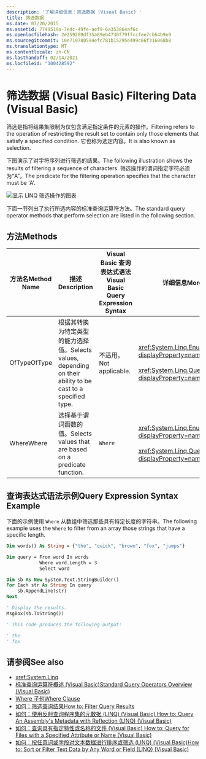 ```yaml
---
description: '了解详细信息：筛选数据 (Visual Basic) '
title: 筛选数据
ms.date: 07/20/2015
ms.assetid: 7749519a-7edc-49fe-aef9-6a353864af6c
ms.openlocfilehash: 2e259209df35a89eb4730f79ffccfee7cb64b9e9
ms.sourcegitcommit: 10e719780594efc781b15295e499c66f316068b8
ms.translationtype: MT
ms.contentlocale: zh-CN
ms.lasthandoff: 02/14/2021
ms.locfileid: "100428592"
---
```

# <a name="filtering-data-visual-basic"></a><span data-ttu-id="6a02e-103">筛选数据 (Visual Basic) </span><span class="sxs-lookup"><span data-stu-id="6a02e-103">Filtering Data (Visual Basic)</span></span>

<span data-ttu-id="6a02e-104">筛选是指将结果集限制为仅包含满足指定条件的元素的操作。</span><span class="sxs-lookup"><span data-stu-id="6a02e-104">Filtering refers to the operation of restricting the result set to contain only those elements that satisfy a specified condition.</span></span> <span data-ttu-id="6a02e-105">它也称为选定内容。</span><span class="sxs-lookup"><span data-stu-id="6a02e-105">It is also known as selection.</span></span>

<span data-ttu-id="6a02e-106">下图演示了对字符序列进行筛选的结果。</span><span class="sxs-lookup"><span data-stu-id="6a02e-106">The following illustration shows the results of filtering a sequence of characters.</span></span> <span data-ttu-id="6a02e-107">筛选操作的谓词指定字符必须为“A”。</span><span class="sxs-lookup"><span data-stu-id="6a02e-107">The predicate for the filtering operation specifies that the character must be 'A'.</span></span>

![显示 LINQ 筛选操作的图表](./media/filtering-data/linq-filter-operation.png)

<span data-ttu-id="6a02e-109">下面一节列出了执行所选内容的标准查询运算符方法。</span><span class="sxs-lookup"><span data-stu-id="6a02e-109">The standard query operator methods that perform selection are listed in the following section.</span></span>

## <a name="methods"></a><span data-ttu-id="6a02e-110">方法</span><span class="sxs-lookup"><span data-stu-id="6a02e-110">Methods</span></span>

|<span data-ttu-id="6a02e-111">方法名</span><span class="sxs-lookup"><span data-stu-id="6a02e-111">Method Name</span></span>|<span data-ttu-id="6a02e-112">描述</span><span class="sxs-lookup"><span data-stu-id="6a02e-112">Description</span></span>|<span data-ttu-id="6a02e-113">Visual Basic 查询表达式语法</span><span class="sxs-lookup"><span data-stu-id="6a02e-113">Visual Basic Query Expression Syntax</span></span>|<span data-ttu-id="6a02e-114">详细信息</span><span class="sxs-lookup"><span data-stu-id="6a02e-114">More Information</span></span>|
|-----------------|-----------------|------------------------------------------|----------------------|
|<span data-ttu-id="6a02e-115">OfType</span><span class="sxs-lookup"><span data-stu-id="6a02e-115">OfType</span></span>|<span data-ttu-id="6a02e-116">根据其转换为特定类型的能力选择值。</span><span class="sxs-lookup"><span data-stu-id="6a02e-116">Selects values, depending on their ability to be cast to a specified type.</span></span>|<span data-ttu-id="6a02e-117">不适用。</span><span class="sxs-lookup"><span data-stu-id="6a02e-117">Not applicable.</span></span>|<xref:System.Linq.Enumerable.OfType%2A?displayProperty=nameWithType><br /><br /> <xref:System.Linq.Queryable.OfType%2A?displayProperty=nameWithType>|
|<span data-ttu-id="6a02e-118">Where</span><span class="sxs-lookup"><span data-stu-id="6a02e-118">Where</span></span>|<span data-ttu-id="6a02e-119">选择基于谓词函数的值。</span><span class="sxs-lookup"><span data-stu-id="6a02e-119">Selects values that are based on a predicate function.</span></span>|`Where`|<xref:System.Linq.Enumerable.Where%2A?displayProperty=nameWithType><br /><br /> <xref:System.Linq.Queryable.Where%2A?displayProperty=nameWithType>|

## <a name="query-expression-syntax-example"></a><span data-ttu-id="6a02e-120">查询表达式语法示例</span><span class="sxs-lookup"><span data-stu-id="6a02e-120">Query Expression Syntax Example</span></span>

<span data-ttu-id="6a02e-121">下面的示例使用 `Where` 从数组中筛选那些具有特定长度的字符串。</span><span class="sxs-lookup"><span data-stu-id="6a02e-121">The following example uses the `Where` to filter from an array those strings that have a specific length.</span></span>

```vb
Dim words() As String = {"the", "quick", "brown", "fox", "jumps"}

Dim query = From word In words
            Where word.Length = 3
            Select word

Dim sb As New System.Text.StringBuilder()
For Each str As String In query
    sb.AppendLine(str)
Next

' Display the results.
MsgBox(sb.ToString())

' This code produces the following output:

' the
' fox
```

## <a name="see-also"></a><span data-ttu-id="6a02e-122">请参阅</span><span class="sxs-lookup"><span data-stu-id="6a02e-122">See also</span></span>

- <xref:System.Linq>
- [<span data-ttu-id="6a02e-123">标准查询运算符概述 (Visual Basic)</span><span class="sxs-lookup"><span data-stu-id="6a02e-123">Standard Query Operators Overview (Visual Basic)</span></span>](standard-query-operators-overview.md)
- [<span data-ttu-id="6a02e-124">Where 子句</span><span class="sxs-lookup"><span data-stu-id="6a02e-124">Where Clause</span></span>](../../../language-reference/queries/where-clause.md)
- [<span data-ttu-id="6a02e-125">如何：筛选查询结果</span><span class="sxs-lookup"><span data-stu-id="6a02e-125">How to: Filter Query Results</span></span>](../../language-features/linq/how-to-filter-query-results-by-using-linq.md)
- [<span data-ttu-id="6a02e-126">如何：使用反射查询程序集的元数据 (LINQ)  (Visual Basic) </span><span class="sxs-lookup"><span data-stu-id="6a02e-126">How to: Query An Assembly's Metadata with Reflection (LINQ) (Visual Basic)</span></span>](how-to-query-an-assembly-s-metadata-with-reflection-linq.md)
- [<span data-ttu-id="6a02e-127">如何：查询具有指定特性或名称的文件 (Visual Basic) </span><span class="sxs-lookup"><span data-stu-id="6a02e-127">How to: Query for Files with a Specified Attribute or Name (Visual Basic)</span></span>](how-to-query-for-files-with-a-specified-attribute-or-name.md)
- [<span data-ttu-id="6a02e-128">如何：按任意词或字段对文本数据进行排序或筛选 (LINQ) (Visual Basic)</span><span class="sxs-lookup"><span data-stu-id="6a02e-128">How to: Sort or Filter Text Data by Any Word or Field (LINQ) (Visual Basic)</span></span>](how-to-sort-or-filter-text-data-by-any-word-or-field-linq.md)
